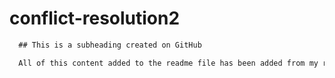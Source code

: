 # conflict-resolution2

```md
  ## This is a subheading created on GitHub

  All of this content added to the readme file has been added from my remote GitHub repository.